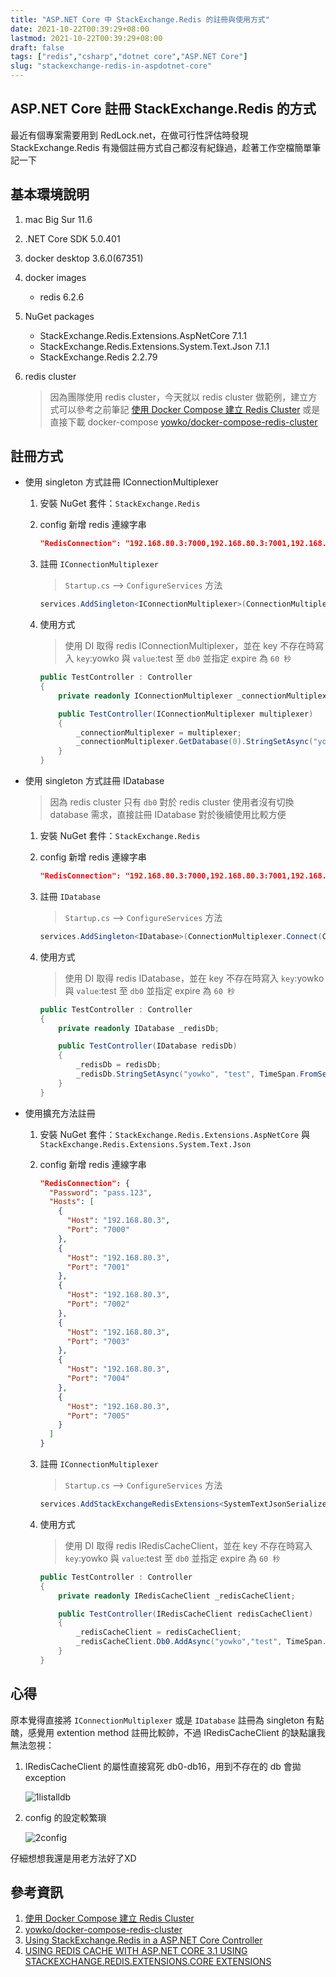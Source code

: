 ```yaml
---
title: "ASP.NET Core 中 StackExchange.Redis 的註冊與使用方式"
date: 2021-10-22T00:39:29+08:00
lastmod: 2021-10-22T00:39:29+08:00
draft: false
tags: ["redis","csharp","dotnet core","ASP.NET Core"]
slug: "stackexchange-redis-in-aspdotnet-core"
---
```


## ASP.NET Core 註冊 StackExchange.Redis 的方式

最近有個專案需要用到 RedLock.net，在做可行性評估時發現 StackExchange.Redis 有幾個註冊方式自己都沒有紀錄過，趁著工作空檔簡單筆記一下

## 基本環境說明

1. mac Big Sur 11.6
2. .NET Core SDK 5.0.401
3. docker desktop 3.6.0(67351)
4. docker images
    - redis 6.2.6
5. NuGet packages

    - StackExchange.Redis.Extensions.AspNetCore 7.1.1
    - StackExchange.Redis.Extensions.System.Text.Json 7.1.1
    - StackExchange.Redis 2.2.79

6. redis cluster

    > 因為團隊使用 redis cluster，今天就以 redis cluster 做範例，建立方式可以參考之前筆記 [使用 Docker Compose 建立 Redis Cluster](/docker-compose-redis-cluster/) 或是直接下載 docker-compose [yowko/docker-compose-redis-cluster](https://github.com/yowko/docker-compose-redis-cluster)

## 註冊方式

- 使用 singleton 方式註冊 IConnectionMultiplexer

    1. 安裝 NuGet 套件：`StackExchange.Redis`
    2. config 新增 redis 連線字串

        ```json
        "RedisConnection": "192.168.80.3:7000,192.168.80.3:7001,192.168.80.3:7002,192.168.80.3:7003,192.168.80.3:7004,192.168.80.3:7005, password=pass.123"
        ```

    3. 註冊 `IConnectionMultiplexer`

        > `Startup.cs` --> `ConfigureServices` 方法

        ```cs
        services.AddSingleton<IConnectionMultiplexer>(ConnectionMultiplexer.Connect(Configuration.GetValue<string>("RedisConnection")));
        ```

    4. 使用方式

        > 使用 DI 取得 redis IConnectionMultiplexer，並在  key 不存在時寫入 `key`:yowko 與 `value`:test 至 `db0` 並指定 expire 為 `60 秒`

        ```cs
        public TestController : Controller
        {
            private readonly IConnectionMultiplexer _connectionMultiplexer;

            public TestController(IConnectionMultiplexer multiplexer)
            {
                _connectionMultiplexer = multiplexer;
                _connectionMultiplexer.GetDatabase(0).StringSetAsync("yowko", "test", TimeSpan.FromSeconds(60), When.NotExists);
            }
        }
        ```

- 使用 singleton 方式註冊 IDatabase

    > 因為 redis cluster 只有 `db0` 對於 redis cluster 使用者沒有切換 database 需求，直接註冊 IDatabase 對於後續使用比較方便

    1. 安裝 NuGet 套件：`StackExchange.Redis`
    2. config 新增 redis 連線字串

        ```json
        "RedisConnection": "192.168.80.3:7000,192.168.80.3:7001,192.168.80.3:7002,192.168.80.3:7003,192.168.80.3:7004,192.168.80.3:7005, password=pass.123"
        ```

    3. 註冊 `IDatabase`

        > `Startup.cs` --> `ConfigureServices` 方法

        ```cs
        services.AddSingleton<IDatabase>(ConnectionMultiplexer.Connect(Configuration.GetValue<string>("RedisConnection")).GetDatabase(0));
        ```

    4. 使用方式

        > 使用 DI 取得 redis IDatabase，並在 key 不存在時寫入 `key`:yowko 與 `value`:test 至 `db0` 並指定 expire 為 `60 秒`

        ```cs
        public TestController : Controller
        {
            private readonly IDatabase _redisDb;

            public TestController(IDatabase redisDb)
            {
                _redisDb = redisDb;
                _redisDb.StringSetAsync("yowko", "test", TimeSpan.FromSeconds(60), When.NotExists);
            }
        }
        ```

- 使用擴充方法註冊

    1. 安裝 NuGet 套件：`StackExchange.Redis.Extensions.AspNetCore` 與 `StackExchange.Redis.Extensions.System.Text.Json`
    2. config 新增 redis 連線字串

        ```json
        "RedisConnection": {
          "Password": "pass.123",
          "Hosts": [
            {
              "Host": "192.168.80.3",
              "Port": "7000"
            },
            {
              "Host": "192.168.80.3",
              "Port": "7001"
            },
            {
              "Host": "192.168.80.3",
              "Port": "7002"
            },
            {
              "Host": "192.168.80.3",
              "Port": "7003"
            },
            {
              "Host": "192.168.80.3",
              "Port": "7004"
            },
            {
              "Host": "192.168.80.3",
              "Port": "7005"
            }
          ]
        }
        ```

    3. 註冊 `IConnectionMultiplexer`

        > `Startup.cs` --> `ConfigureServices` 方法

        ```cs
        services.AddStackExchangeRedisExtensions<SystemTextJsonSerializer>(Configuration.GetSection("RedisConnection").Get<RedisConfiguration>());
        ```

    4. 使用方式

        > 使用 DI 取得 redis IRedisCacheClient，並在 key 不存在時寫入 `key`:yowko 與 `value`:test 至 `db0` 並指定 expire 為 `60 秒`

        ```cs
        public TestController : Controller
        {
            private readonly IRedisCacheClient _redisCacheClient;

            public TestController(IRedisCacheClient redisCacheClient)
            {
                _redisCacheClient = redisCacheClient;
                _redisCacheClient.Db0.AddAsync("yowko","test", TimeSpan.FromSeconds(60), When.NotExists);
            }
        }
        ```

## 心得

原本覺得直接將 `IConnectionMultiplexer` 或是 `IDatabase` 註冊為 singleton 有點醜，感覺用 extention method 註冊比較帥，不過 IRedisCacheClient 的缺點讓我無法忽視：

1. IRedisCacheClient 的屬性直接寫死 db0-db16，用到不存在的 db 會拋 exception

    ![1listalldb](https://user-images.githubusercontent.com/3851540/138432289-2dbf8e5e-1c72-4d48-b3e1-0d3e1fe32e2b.png)

2. config 的設定較繁瑣

    ![2config](https://user-images.githubusercontent.com/3851540/138435926-72430dfc-85fa-49d7-b4ba-a254019aa72c.png)

仔細想想我還是用老方法好了XD

## 參考資訊

1. [使用 Docker Compose 建立 Redis Cluster](/docker-compose-redis-cluster/)
2. [yowko/docker-compose-redis-cluster](https://github.com/yowko/docker-compose-redis-cluster)
3. [Using StackExchange.Redis in a ASP.NET Core Controller](https://newbedev.com/using-stackexchange-redis-in-a-asp-net-core-controller)
4. [USING REDIS CACHE WITH ASP.NET CORE 3.1 USING STACKEXCHANGE.REDIS.EXTENSIONS.CORE EXTENSIONS](https://tutexchange.com/using-redis-cache-with-asp-net-core-3-1-using-stackexchange-redis-extensions-core-extensions/)
